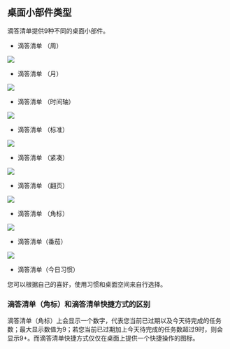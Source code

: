 ## 桌面小部件类型

滴答清单提供9种不同的桌面小部件。

* 滴答清单 （周）

![](../images/android/widget201.png)

* 滴答清单 （月）

![](../images/android/widget202.png)

* 滴答清单 （时间轴）

![](../images/android/widget207.png)

* 滴答清单 （标准）

![](../images/android/widget203.png)

* 滴答清单 （紧凑）

![](../images/android/widget204.png)

* 滴答清单 （翻页）

![](../images/android/widget205.png)

* 滴答清单 （角标）

![](../images/android/widget206.png)

* 滴答清单（番茄）

![](../images/android/fanqiejishixiaobujian.png)

* 滴答清单（今日习惯）

您可以根据自己的喜好，使用习惯和桌面空间来自行选择。


### 滴答清单（角标）和滴答清单快捷方式的区别

滴答清单（角标）上会显示一个数字，代表您当前已过期以及今天待完成的任务数；最大显示数值为9；若您当前已过期加上今天待完成的任务数超过9时，则会显示9+。而滴答清单快捷方式仅仅在桌面上提供一个快捷操作的图标。
